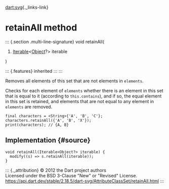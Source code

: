 [dart:svg](../../dart-svg/dart-svg-library){._links-link}

retainAll method
================

::: {.section .multi-line-signature}
void retainAll(

1.  [Iterable](../../dart-core/iterable-class)\<[Object](../../dart-core/object-class)?\>
    iterable

)

::: {.features}
inherited
:::
:::

Removes all elements of this set that are not elements in `elements`.

Checks for each element of `elements` whether there is an element in
this set that is equal to it (according to `this.contains`), and if so,
the equal element in this set is retained, and elements that are not
equal to any element in `elements` are removed.

``` {.language-dart data-language="dart"}
final characters = <String>{'A', 'B', 'C'};
characters.retainAll({'A', 'B', 'X'});
print(characters); // {A, B}
```

Implementation {#source}
--------------

``` {.language-dart data-language="dart"}
void retainAll(Iterable<Object?> iterable) {
  modify((s) => s.retainAll(iterable));
}
```

::: {._attribution}
© 2012 the Dart project authors\
Licensed under the BSD 3-Clause \"New\" or \"Revised\" License.\
<https://api.dart.dev/stable/2.18.5/dart-svg/AttributeClassSet/retainAll.html>
:::
